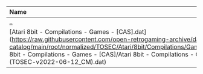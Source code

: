 |Name|Size|
|:---|---:|
|[..](../index.html)|DIR|
|[Atari 8bit - Compilations - Games - [CAS].dat](https://raw.githubusercontent.com/open-retrogaming-archive/dat-catalog/main/root/normalized/TOSEC/Atari/8bit/Compilations/Games/[CAS]/Atari 8bit - Compilations - Games - [CAS]/Atari 8bit - Compilations - Games - [CAS] (TOSEC-v2022-06-12_CM).dat)|17290|
